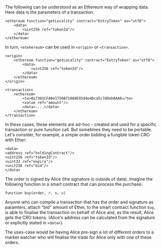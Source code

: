 The following can be understood as an Ethereum way of wrapping
data. Here data is the parameters of a transaction.

    <ethereum function="getLocality" contract="EntryToken" as="utf8">
        <data>
            <uint256 ref="tokenId"/>
        </data>
    </ethereum>

In turn, `<etehereum>` can be used in `<origin>` or `<transaction>`.

    <origin>
        <ethereum function="getLocality" contract="EntryToken" as="utf8">
            <data>
                <uint256 ref="tokenId"/>
            </data>
        </ethereum>
    </origin>

    <transaction>
        <ethereum>
            <to>0x7301CFA0e1756B71869E93d4e4Dca5c7d0eb0AA6</to>
            <value ref="amount"/>
            <data>....</data>
        </ethereum>
    </transaction>

In these cases, these <data> elements are ad-hoc - created and used
for a specific transaction or pure function call. But sometimes they
need to be portable. Let's consider, for example, a simple order
bidding a fungible token CRO with Ether:

    <data>
    <address ref="holdingContract"/>
    <uint256 ref="tokenId"/>
    <uint32 ref="expiry"/>
    <unit256 ref="bid"/>
    </data>

The order is signed by Alice (the signature is outside of
data). Imagine the following function in a smart contract that can
process the purchase:

    function buy(order, r, s, v)

Anyone who can compile a transaction that has the order and signature
as paramters, attach "bid" amount of Ether, to the smart contract
function `buy`, is able to finalise the transaction on behalf of Alice
and, as the result, Alice gets the CRO tokens. (Alice's address can be
calculated from the signature or explicitly stated in `<data>`).

The uses-case would be having Alice pre-sign a lot of different orders
to a market watcher who will finalise the trade for Alice only with
one of these orders.

